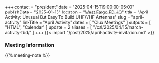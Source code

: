 +++
contact = "president"
date = "2025-04-15T19:00:00-05:00"
publishDate = "2025-01-15"
location = "[West Fargo FD HQ](/places/west-fargo-fire-department-headquarters/)"
title = "April Activity: Unusual But Easy To Build UHF/VHF Antennas"
slug = "april-activity"
linkTitle = "April Activity"
dates = [ "Club Meetings" ]
outputs = [ "HTML", "Calendar" ]
update = 2
aliases = [ "/cal/2025/04/15/march-activity-tbd/" ]
+++
{{< import "/post/2025/april-activity-invitation.md" >}}

### Meeting Information

{{% meeting-note %}}
